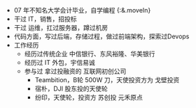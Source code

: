 * 07 年不知名大学会计毕业，自学编程 {:&.moveIn}
* 干过 IT，销售，招投标
* 干过 运维，扛过服务器，蹲过机房
* 代码方面，写过后端，存储过程，做过前端架构，探索过Devops
* 工作经历
  * 经历过传统企业 中信银行、东风裕隆、华美银行
  * 经历过 IT 外包，宇信易诚
  * 参与过 拿过投融资的 互联网初创公司
    * Teambition，B轮 500W 刀，天使投资方为 戈壁投资
    * 宿朴，DJI 股东投的天使轮
    * 纷印，天使轮，投资方 苏创投 元禾原点
